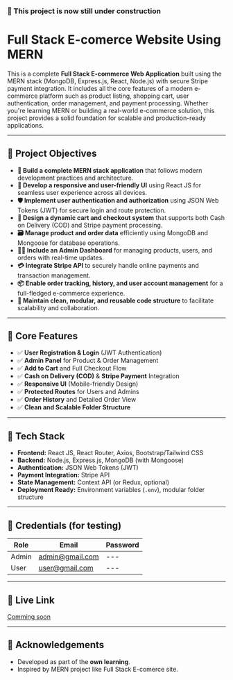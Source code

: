 ### 👷 This project  is now  still  under construction

# Full Stack E-comerce Website Using MERN 


This is a complete **Full Stack E-commerce Web Application** built using the MERN stack (MongoDB, Express.js, React, Node.js) with secure Stripe payment integration. It includes all the core features of a modern e-commerce platform such as product listing, shopping cart, user authentication, order management, and payment processing. Whether you're learning MERN or building a real-world e-commerce solution, this project provides a solid foundation for scalable and production-ready applications.

---

## 🎯 Project Objectives

- **🔧 Build a complete MERN stack application** that follows modern development practices and architecture.
- **🎨 Develop a responsive and user-friendly UI** using React JS for seamless user experience across all devices.
- **🛡️ Implement user authentication and authorization** using JSON Web Tokens (JWT) for secure login and route protection.
- **🛒 Design a dynamic cart and checkout system** that supports both Cash on Delivery (COD) and Stripe payment processing.
- **🗃️ Manage product and order data** efficiently using MongoDB and Mongoose for database operations.
- **🧑‍💼 Include an Admin Dashboard** for managing products, users, and orders with real-time updates.
- **💳 Integrate Stripe API** to securely handle online payments and transaction management.
- **📦 Enable order tracking, history, and user account management** for a full-fledged e-commerce experience.
- **📁 Maintain clean, modular, and reusable code structure** to facilitate scalability and collaboration.

---


## 🚀 Core Features

- ✅ **User Registration & Login** (JWT Authentication)
- ✅ **Admin Panel** for Product & Order Management
- ✅ **Add to Cart** and Full Checkout Flow
- ✅ **Cash on Delivery (COD)** & **Stripe Payment** Integration
- ✅ **Responsive UI** (Mobile-friendly Design)
- ✅ **Protected Routes** for Users and Admins
- ✅ **Order History** and Detailed Order View
- ✅ **Clean and Scalable Folder Structure**

---

## 🧰 Tech Stack

- **Frontend:** React JS, React Router, Axios, Bootstrap/Tailwind CSS  
- **Backend:** Node.js, Express.js, MongoDB (with Mongoose)  
- **Authentication:** JSON Web Tokens (JWT)  
- **Payment Integration:** Stripe API  
- **State Management:** Context API (or Redux, optional)  
- **Deployment Ready:** Environment variables (`.env`), modular folder structure

---


## 🔐 Credentials (for testing)

| Role       | Email                 | Password |
| ---------- | --------------------- | -------- |
| Admin      | admin@gmail.com             | ---   |
| User | user@gmail.com | ---   |



---

## 🔗 Live Link

[Comming soon](#)

---

## 🙌 Acknowledgements

- Developed as part of the **own learning**.
- Inspired by MERN project like Full Stack E-comerce site.